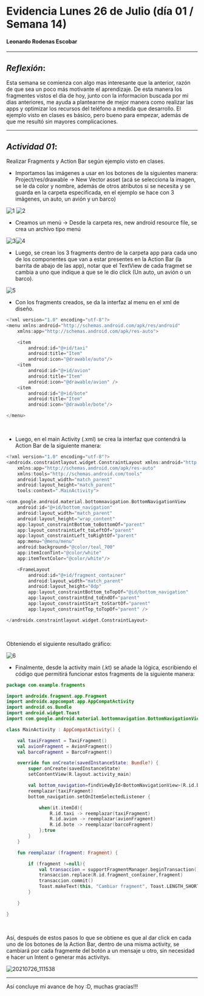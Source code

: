 #   Evidencia Lunes 26 de Julio (día 01 / Semana 14)

#### Leonardo Rodenas Escobar

---

## ___Reflexión___:

Esta semana se comienza con algo mas interesante que la anterior, razón de que sea un poco más motivante el aprendizaje. De esta manera los fragmentes vistos el dia de hoy, junto con la informacion buscada por mi dias anteriores, me ayuda a plantearme de mejor manera como realizar las apps y optimizar los recursos del teléfono a medida que desarrollo. El ejemplo visto en clases es básico, pero bueno para empezar, además de que me resultó sin mayores complicaciones.

---

## ___Actividad 01___:

Realizar Fragments y Action Bar según ejemplo visto en clases.

+ Importamos las imágenes a usar en los botones de la siguientes manera: Project/res/drawable → New Vector asset (acá se selecciona la imagen, se le da color y nombre, además de otros atributos si se necesita y se guarda en la carpeta especificada, en el ejemplo se hace con 3 imágenes, un auto, un avión y un barco)

![1](https://i.imgur.com/9JH0iva.png)
![2](https://i.imgur.com/L5LD6Pz.png)

+ Creamos un menú → Desde la carpeta res, new android resource file, se crea un archivo tipo menú

![3](https://i.imgur.com/esQlh6v.png)![4](https://i.imgur.com/ROf8EiX.png)


+ Luego, se crean los 3 fragments dentro de la carpeta app para cada uno de los componentes que van a estar presentes en la Action Bar (la barrita de abajo de las app), notar que el TextView de cada fragmet se cambia a uno que indique a que se le dio click (Un auto, un avión o un barco).

![5](https://i.imgur.com/gXHVweL.png)

+ Con los fragments creados, se da la interfaz al menu en el xml de diseño.

~~~Kotlin
<?xml version="1.0" encoding="utf-8"?>
<menu xmlns:android="http://schemas.android.com/apk/res/android"
    xmlns:app="http://schemas.android.com/apk/res-auto">

    <item
        android:id="@+id/taxi"
        android:title="Item"
        android:icon="@drawable/auto"/>
    <item
        android:id="@+id/avion"
        android:title="Item"
        android:icon="@drawable/avion" />
    <item
        android:id="@+id/bote"
        android:title="Item"
        android:icon="@drawable/bote"/>

</menu>
~~~
</br>

+ Luego, en el main Activity (.xml) se crea la interfaz que contendrá la Action Bar de la siguiente manera:
  
~~~Kotlin
<?xml version="1.0" encoding="utf-8"?>
<androidx.constraintlayout.widget.ConstraintLayout xmlns:android="http://schemas.android.com/apk/res/android"
    xmlns:app="http://schemas.android.com/apk/res-auto"
    xmlns:tools="http://schemas.android.com/tools"
    android:layout_width="match_parent"
    android:layout_height="match_parent"
    tools:context=".MainActivity">

<com.google.android.material.bottomnavigation.BottomNavigationView
    android:id="@+id/bottom_navigation"
    android:layout_width="match_parent"
    android:layout_height="wrap_content"
    app:layout_constraintBottom_toBottomOf="parent"
    app:layout_constraintLeft_toLeftOf="parent"
    app:layout_constraintLeft_toRightOf="parent"
    app:menu="@menu/menu"
    android:background="@color/teal_700"
    app:itemIconTint="@color/white"
    app:itemTextColor="@color/white"/>

    <FrameLayout
        android:id="@+id/fragment_container"
        android:layout_width="match_parent"
        android:layout_height="0dp"
        app:layout_constraintBottom_toTopOf="@id/bottom_navigation"
        app:layout_constraintEnd_toEndOf="parent"
        app:layout_constraintStart_toStartOf="parent"
        app:layout_constraintTop_toTopOf="parent" />

</androidx.constraintlayout.widget.ConstraintLayout>
~~~
</br>

Obteniendo el siguiente resultado gráfico:

![6](https://i.imgur.com/PbmeANR.png)

+ Finalmente, desde la activity main (.kt) se añade la lógica, escribiendo el código que permitirá funcionar estos fragments de la siguiente manera:

~~~Kotlin
package com.example.fragments

import androidx.fragment.app.Fragment
import androidx.appcompat.app.AppCompatActivity
import android.os.Bundle
import android.widget.Toast
import com.google.android.material.bottomnavigation.BottomNavigationView

class MainActivity : AppCompatActivity() {

    val taxiFragment = TaxiFragment()
    val avionFragment = AvionFragment()
    val barcoFragment = BarcoFragment()

    override fun onCreate(savedInstanceState: Bundle?) {
        super.onCreate(savedInstanceState)
        setContentView(R.layout.activity_main)

        val bottom_navigation=findViewById<BottomNavigationView>(R.id.bottom_navigation)
        reemplazar(taxiFragment)
        bottom_navigation.setOnItemSelectedListener {

            when(it.itemId){
                R.id.taxi -> reemplazar(taxiFragment)
                R.id.avion -> reemplazar(avionFragment)
                R.id.bote -> reemplazar(barcoFragment)
            };true
        }
    }

    fun reemplazar (fragment: Fragment) {

        if (fragment !=null){
            val transaccion = supportFragmentManager.beginTransaction()
            transaccion.replace(R.id.fragment_container,fragment)
            transaccion.commit()
            Toast.makeText(this, "Cambiar fragment", Toast.LENGTH_SHORT).show()
        }

    }

}
~~~
</br>

Así, después de estos pasos lo que se obtiene es que al dar click en cada uno de los botones de la Action Bar, dentro de una misma activity, se cambiará por cada fragmente del botón a un mensaje u otro, sin necesidad e hacer un Intent o generar más activitys.

![20210726_111538](https://i.imgur.com/fEECkdM.gif)

---

Así concluye mi avance de hoy :D, muchas gracias!!!